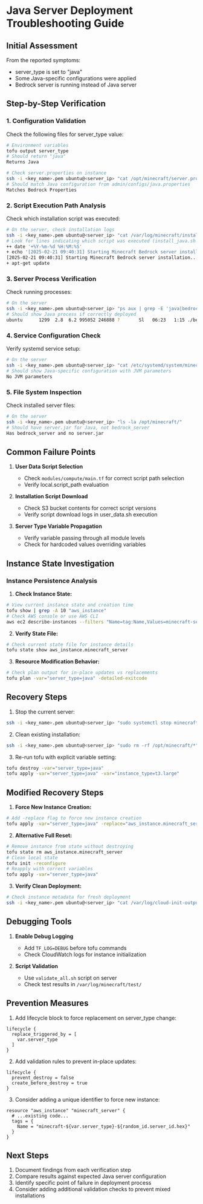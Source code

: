 # Java Server Deployment Troubleshooting Guide

## Initial Assessment
From the reported symptoms:
- server_type is set to "java"
- Some Java-specific configurations were applied
- Bedrock server is running instead of Java server

## Step-by-Step Verification

### 1. Configuration Validation
Check the following files for server_type value:

```bash
# Environment variables
tofu output server_type
# Should return "java"
Returns Java

# Check server.properties on instance
ssh -i <key_name>.pem ubuntu@<server_ip> "cat /opt/minecraft/server.properties"
# Should match Java configuration from admin/configs/java.properties
Matches Bedrock Properties
```

### 2. Script Execution Path Analysis
Check which installation script was executed:

```bash
# On the server, check installation logs
ssh -i <key_name>.pem ubuntu@<server_ip> "cat /var/log/minecraft/install.log"
# Look for lines indicating which script was executed (install_java.sh or install_bedrock.sh)
++ date '+%Y-%m-%d %H:%M:%S'
+ echo '[2025-02-21 09:40:31] Starting Minecraft Bedrock server installation...'
[2025-02-21 09:40:31] Starting Minecraft Bedrock server installation...
+ apt-get update
```

### 3. Server Process Verification
Check running processes:

```bash
# On the server
ssh -i <key_name>.pem ubuntu@<server_ip> "ps aux | grep -E 'java|bedrock'"
# Should show Java process if correctly deployed
ubuntu      1299  2.8  6.2 995052 246888 ?       Sl   06:23   1:15 ./bedrock_server
```

### 4. Service Configuration Check
Verify systemd service setup:

```bash
# On the server
ssh -i <key_name>.pem ubuntu@<server_ip> "cat /etc/systemd/system/minecraft.service"
# Should show Java-specific configuration with JVM parameters
No JVM parameters
```

### 5. File System Inspection
Check installed server files:

```bash
# On the server
ssh -i <key_name>.pem ubuntu@<server_ip> "ls -la /opt/minecraft/"
# Should have server.jar for Java, not bedrock_server
Has bedrock_server and no server.jar
```

## Common Failure Points

1. **User Data Script Selection**
   - Check `modules/compute/main.tf` for correct script path selection
   - Verify local.script_path evaluation

2. **Installation Script Download**
   - Check S3 bucket contents for correct script versions
   - Verify script download logs in user_data.sh execution

3. **Server Type Variable Propagation**
   - Verify variable passing through all module levels
   - Check for hardcoded values overriding variables

## Instance State Investigation

### Instance Persistence Analysis
1. **Check Instance State:**
```bash
# View current instance state and creation time
tofu show | grep -A 10 "aws_instance"
# Check AWS console or use AWS CLI
aws ec2 describe-instances --filters "Name=tag:Name,Values=minecraft-server" --query 'Reservations[].Instances[].{ID:InstanceId,LaunchTime:LaunchTime,State:State.Name}'
```

2. **Verify State File:**
```bash
# Check current state file for instance details
tofu state show aws_instance.minecraft_server
```

3. **Resource Modification Behavior:**
```bash
# Check plan output for in-place updates vs replacements
tofu plan -var="server_type=java" -detailed-exitcode
```

## Recovery Steps

1. Stop the current server:
```bash
ssh -i <key_name>.pem ubuntu@<server_ip> "sudo systemctl stop minecraft"
```

2. Clean existing installation:
```bash
ssh -i <key_name>.pem ubuntu@<server_ip> "sudo rm -rf /opt/minecraft/*"
```

3. Re-run tofu with explicit variable setting:
```bash
tofu destroy -var="server_type=java"
tofu apply -var="server_type=java" -var="instance_type=t3.large"
```

## Modified Recovery Steps

1. **Force New Instance Creation:**
```bash
# Add -replace flag to force new instance creation
tofu apply -var="server_type=java" -replace="aws_instance.minecraft_server"
```

2. **Alternative Full Reset:**
```bash
# Remove instance from state without destroying
tofu state rm aws_instance.minecraft_server
# Clean local state
tofu init -reconfigure
# Reapply with correct variables
tofu apply -var="server_type=java"
```

3. **Verify Clean Deployment:**
```bash
# Check instance metadata for fresh deployment
ssh -i <key_name>.pem ubuntu@<server_ip> "cat /var/log/cloud-init-output.log"
```

## Debugging Tools

1. **Enable Debug Logging**
   - Add `TF_LOG=DEBUG` before tofu commands
   - Check CloudWatch logs for instance initialization

2. **Script Validation**
   - Use `validate_all.sh` script on server
   - Check test results in `/var/log/minecraft/test/`

## Prevention Measures

1. Add lifecycle block to force replacement on server_type change:
```hcl
lifecycle {
  replace_triggered_by = [
    var.server_type
  ]
}
```

2. Add validation rules to prevent in-place updates:
```hcl
lifecycle {
  prevent_destroy = false
  create_before_destroy = true
}
```

3. Consider adding a unique identifier to force new instance:
```hcl
resource "aws_instance" "minecraft_server" {
  # ...existing code...
  tags = {
    Name = "minecraft-${var.server_type}-${random_id.server_id.hex}"
  }
}
```

## Next Steps

1. Document findings from each verification step
2. Compare results against expected Java server configuration
3. Identify specific point of failure in deployment process
4. Consider adding additional validation checks to prevent mixed installations